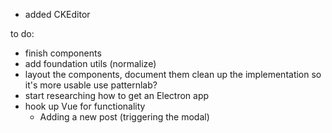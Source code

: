 - added CKEditor

to do:
- finish components
- add foundation utils (normalize)
- layout the components, document them
  clean up the implementation so it's more usable
  use patternlab?
- start researching how to get an Electron app
- hook up Vue for functionality
  + Adding a new post (triggering the modal)

